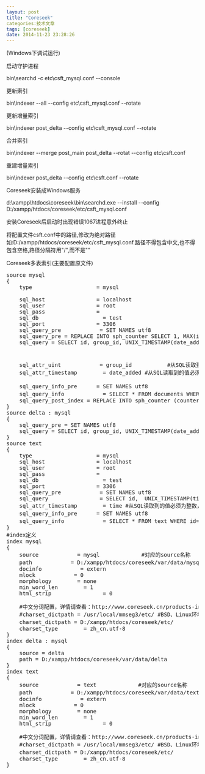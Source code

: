 ```yaml
---
layout: post
title: "Coreseek"
categories:技术文章
tags: [coreseek]
date: 2014-11-23 23:28:26
---
```


(Windows下调试运行)

启动守护进程

bin\searchd -c etc\csft_mysql.conf --console

更新索引

bin\indexer --all --config etc\csft_mysql.conf --rotate

更新增量索引

bin\indexer post_delta --config etc\csft_mysql.conf --rotate

合并索引

bin\indexer --merge post_main post_delta --rotat --config etc\csft.conf

重建增量索引

bin\indexer post_delta --config etc\csft.conf --rotate

Coreseek安装成Windows服务

d:\xampp\htdocs\coreseek\bin\searchd.exe --install --config D:/xampp/htdocs/coreseek/etc/csft_mysql.conf

安装Coreseek后启动时出现错误1067进程意外终止

将配置文件csft.conf中的路径,修改为绝对路径 如:D:/xampp/htdocs/coreseek/etc/csft_mysql.conf.路径不得包含中文,也不得包含空格,路径分隔符用"/",而不是"\"

Coreseek多表索引(主要配置原文件)

<pre>
source mysql
{
    type                    = mysql

    sql_host                = localhost
    sql_user                = root
    sql_pass                =
    sql_db                    = test
    sql_port                = 3306
    sql_query_pre            = SET NAMES utf8
    sql_query_pre = REPLACE INTO sph_counter SELECT 1, MAX(id) FROM documents
    sql_query = SELECT id, group_id, UNIX_TIMESTAMP(date_added) AS date_added, title, content FROM documents WHERE id<=( SELECT max_doc_id FROM sph_counter WHERE counter_id=1)
                                                              #sql_query第一列id需为整数
                                                              #title、content作为字符串/文本字段，被全文索引
    sql_attr_uint            = group_id           #从SQL读取到的值必须为整数
    sql_attr_timestamp        = date_added #从SQL读取到的值必须为整数，作为时间属性

    sql_query_info_pre      = SET NAMES utf8                                        #命令行查询时，设置正确的字符集
    sql_query_info            = SELECT * FROM documents WHERE id=$id #命令行查询时，从数据库读取原始数据信息
    sql_query_post_index = REPLACE INTO sph_counter (counter_id,max_doc_id) VALUES (1,$maxid)
}
source delta : mysql
{
    sql_query_pre = SET NAMES utf8
    sql_query = SELECT id, group_id, UNIX_TIMESTAMP(date_added) AS date_added, title, content FROM documents WHERE id>( SELECT max_doc_id FROM sph_counter WHERE counter_id=1)
}
source text
{
    type                    = mysql
    sql_host                = localhost
    sql_user                = root
    sql_pass                =
    sql_db                    = test
    sql_port                = 3306
    sql_query_pre            = SET NAMES utf8
    sql_query                = SELECT id,  UNIX_TIMESTAMP(time) AS date_added, title, content FROM text
    sql_attr_timestamp        = time #从SQL读取到的值必须为整数，作为时间属性
    sql_query_info_pre      = SET NAMES utf8                                        #命令行查询时，设置正确的字符集
    sql_query_info            = SELECT * FROM text WHERE id=$id #命令行查询时，从数据库读取原始数据信息
}
#index定义
index mysql
{
    source            = mysql             #对应的source名称
    path            = D:/xampp/htdocs/coreseek/var/data/mysql #请修改为实际使用的绝对路径，例如：/usr/local/coreseek/var/...
    docinfo            = extern
    mlock            = 0
    morphology        = none
    min_word_len        = 1
    html_strip                = 0

    #中文分词配置，详情请查看：http://www.coreseek.cn/products-install/coreseek_mmseg/
    #charset_dictpath = /usr/local/mmseg3/etc/ #BSD、Linux环境下设置，/符号结尾
    charset_dictpath = D:/xampp/htdocs/coreseek/etc/                             #Windows环境下设置，/符号结尾，最好给出绝对路径，例如：C:/usr/local/coreseek/etc/...
    charset_type        = zh_cn.utf-8
}
index delta : mysql
{
    source = delta
    path = D:/xampp/htdocs/coreseek/var/data/delta
}
index text
{
    source            = text             #对应的source名称
    path            = D:/xampp/htdocs/coreseek/var/data/text #请修改为实际使用的绝对路径，例如：/usr/local/coreseek/var/...
    docinfo            = extern
    mlock            = 0
    morphology        = none
    min_word_len        = 1
    html_strip                = 0

    #中文分词配置，详情请查看：http://www.coreseek.cn/products-install/coreseek_mmseg/
    #charset_dictpath = /usr/local/mmseg3/etc/ #BSD、Linux环境下设置，/符号结尾
    charset_dictpath = D:/xampp/htdocs/coreseek/etc/                             #Windows环境下设置，/符号结尾，最好给出绝对路径，例如：C:/usr/local/coreseek/etc/...
    charset_type        = zh_cn.utf-8
}

</pre>
